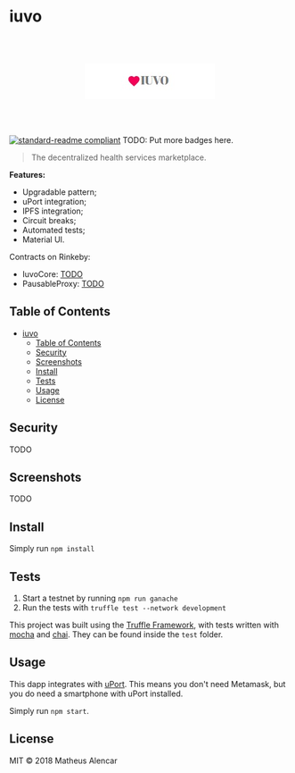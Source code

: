 # iuvo
<br />
<br />
<p align="center"><img alt="iuvo" src="assets/iuvo.jpg" /></p>
<br />
<br />

[![standard-readme compliant](https://img.shields.io/badge/standard--readme-OK-green.svg?style=flat-square)](https://github.com/RichardLitt/standard-readme)
TODO: Put more badges here.

> The decentralized health services marketplace.

**Features:**
- Upgradable pattern;
- uPort integration;
- IPFS integration;
- Circuit breaks;
- Automated tests;
- Material UI.

Contracts on Rinkeby:
- IuvoCore: [TODO](https://rinkeby.etherscan.io/address/TODO)
- PausableProxy: [TODO](https://rinkeby.etherscan.io/address/TODO)

## Table of Contents

- [iuvo](#iuvo)
    - [Table of Contents](#table-of-contents)
    - [Security](#security)
    - [Screenshots](#screenshots)
    - [Install](#install)
    - [Tests](#tests)
    - [Usage](#usage)
    - [License](#license)

## Security

TODO

## Screenshots

TODO

## Install

Simply run `npm install`

## Tests

1. Start a testnet by running `npm run ganache`
2. Run the tests with `truffle test --network development`

This project was built using the [Truffle Framework](), with tests written with [mocha]() and [chai](). They can be found inside the `test` folder.

## Usage

This dapp integrates with [uPort](). This means you don't need Metamask, but you do need a smartphone with uPort installed.

Simply run `npm start`.

## License

MIT © 2018 Matheus Alencar
